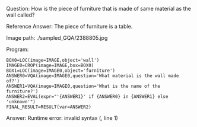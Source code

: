 Question: How is the piece of furniture that is made of same material as the wall called?

Reference Answer: The piece of furniture is a table.

Image path: ./sampled_GQA/2388805.jpg

Program:

```
BOX0=LOC(image=IMAGE,object='wall')
IMAGE0=CROP(image=IMAGE,box=BOX0)
BOX1=LOC(image=IMAGE0,object='furniture')
ANSWER0=VQA(image=IMAGE0,question='What material is the wall made of?')
ANSWER1=VQA(image=IMAGE0,question='What is the name of the furniture?')
ANSWER2=EVAL(expr="'{ANSWER1}' if {ANSWER0} in {ANSWER1} else 'unknown'")
FINAL_RESULT=RESULT(var=ANSWER2)
```
Answer: Runtime error: invalid syntax (<string>, line 1)

